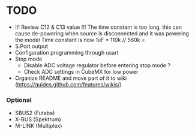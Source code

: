 # TODO

- !!! Review C12 & C13 value !!!
  The time constant is too long, this can cause de-powering
  when source is disconnected and it was powering the model
  Time constant is now 1uF * 110k // 560k = 
- S.Port output
- Configuration programming through usart
- Stop mode
    - Disable ADC voltage regulator before entering stop mode ?
    - Check ADC settings in CubeMX for low power
- Organize README and move part of it to wiki (https://guides.github.com/features/wikis/)

### Optional

- SBUS2 (Futaba)
- X-BUS (Spektrum)
- M-LINK (Multiplex)
